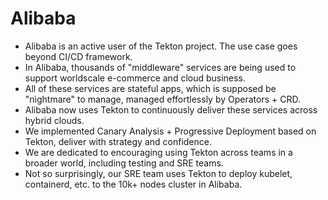 # Alibaba

- Alibaba is an active user of the Tekton project. The use case goes beyond CI/CD framework.
- In Alibaba, thousands of "middleware" services are being used to support worldscale e-commerce and cloud business.
- All of these services are stateful apps, which is supposed be "nightmare" to manage, managed effortlessly by Operators + CRD.
- Alibaba now uses Tekton to continuously deliver these services across hybrid clouds.
- We implemented Canary Analysis + Progressive Deployment based on Tekton, deliver with strategy and confidence.
- We are dedicated to encouraging using Tekton across teams in a broader world, including testing and SRE teams.
- Not so surprisingly, our SRE team uses Tekton to deploy kubelet, containerd, etc. to the 10k+ nodes cluster in Alibaba.
